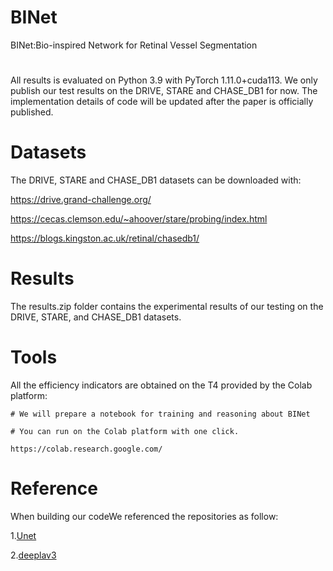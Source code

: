 # BINet
BINet:Bio-inspired Network for Retinal Vessel Segmentation
#
All results is evaluated on Python 3.9 with PyTorch 1.11.0+cuda113.
We only publish our test results on the DRIVE, STARE and CHASE_DB1 for now.
The implementation details of code will be updated after the paper is officially published.
# Datasets
The DRIVE, STARE and CHASE_DB1 datasets can be downloaded with:

https://drive.grand-challenge.org/

https://cecas.clemson.edu/~ahoover/stare/probing/index.html

https://blogs.kingston.ac.uk/retinal/chasedb1/
# Results
The results.zip folder contains the experimental results of our testing on the DRIVE, STARE, and CHASE_DB1 datasets.
# Tools
All the efficiency indicators are obtained on the T4 provided by the Colab platform:

    # We will prepare a notebook for training and reasoning about BINet 
    
    # You can run on the Colab platform with one click.
    
    https://colab.research.google.com/

# Reference
When building our codeWe referenced the repositories as follow:

1.[Unet](https://github.com/WZMIAOMIAO/deep-learning-for-image-processing/tree/master/pytorch_segmentation/unet)

2.[deeplav3](https://github.com/WZMIAOMIAO/deep-learning-for-image-processing/tree/master/pytorch_segmentation/deeplab_v3)

